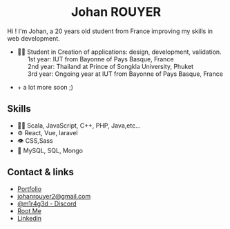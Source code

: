 
<p >
  <h1 align="center">Johan ROUYER</h1>
<p/>

Hi ! I'm Johan, a 20 years old student from France improving my skills in web development.

- 👨‍💻 Student in Creation of applications: design, development, validation.<br>
      &nbsp;&nbsp;&nbsp;&nbsp;&nbsp;&nbsp;1st year: IUT from Bayonne of Pays Basque, France
  <br>
      &nbsp;&nbsp;&nbsp;&nbsp;&nbsp;&nbsp;2nd year: Thailand at Prince of Songkla University, Phuket
  <br>
      &nbsp;&nbsp;&nbsp;&nbsp;&nbsp;&nbsp;3rd year: Ongoing year at IUT from Bayonne of Pays Basque, France
- <p>+ a lot more soon ;)</p>

## Skills
- 👨‍💻 Scala, JavaScript, C++, PHP, Java,etc...
- ⚙️ React, Vue, laravel
- 👁️ CSS,Sass
- 💽 MySQL, SQL, Mongo

## Contact & links
- [Portfolio](https://portfolio-rouyer-johan.netlify.app/)
- johanrouyer2@gmail.com
- [@m1r4g3d - Discord](https://discord.com/users/744892863367872552)
- [Root Me](https://www.root-me.org/m1r4g3)
- [Linkedin](https://www.linkedin.com/in/johan-rouyer-710686293/)
